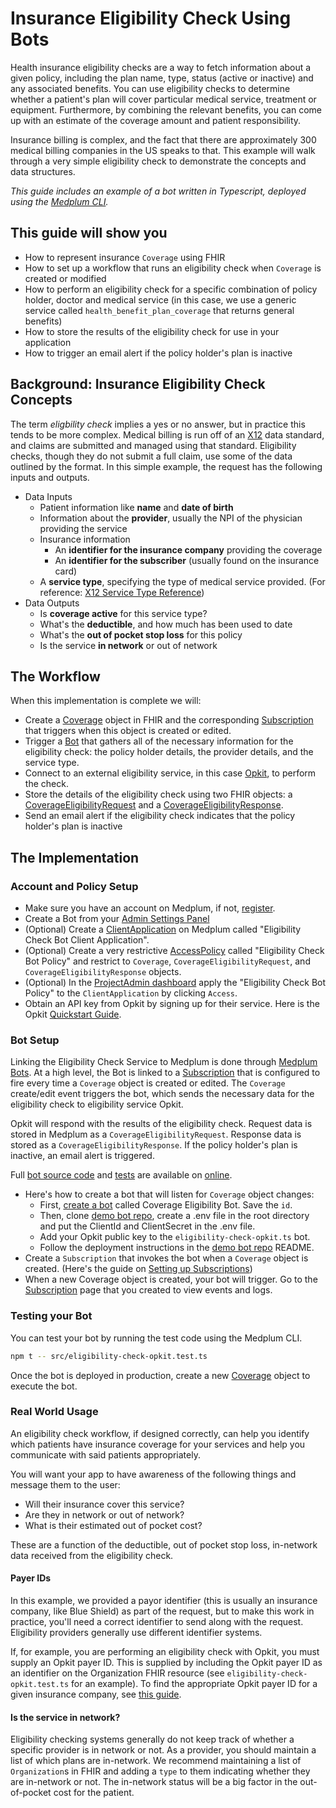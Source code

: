 # Insurance Eligibility Check Using Bots

Health insurance eligibility checks are a way to fetch information about a given policy, including the plan name, type, status (active or inactive) and any associated benefits. You can use eligibility checks to determine whether a patient's plan will cover particular medical service, treatment or equipment. Furthermore, by combining the relevant benefits, you can come up with an estimate of the coverage amount and patient responsibility.

Insurance billing is complex, and the fact that there are approximately 300 medical billing companies in the US speaks to that. This example will walk through a very simple eligibility check to demonstrate the concepts and data structures.

_This guide includes an example of a bot written in Typescript, deployed using the [Medplum CLI](https://github.com/medplum/medplum-demo-bots)._

## This guide will show you

- How to represent insurance `Coverage` using FHIR
- How to set up a workflow that runs an eligibility check when `Coverage` is created or modified
- How to perform an eligibility check for a specific combination of policy holder, doctor and medical service (in this case, we use a generic service called `health_benefit_plan_coverage` that returns general benefits)
- How to store the results of the eligibility check for use in your application
- How to trigger an email alert if the policy holder's plan is inactive

## Background: Insurance Eligibility Check Concepts

The term _eligbility check_ implies a yes or no answer, but in practice this tends to be more complex. Medical billing is run off of an [X12](https://x12.org/products/by-industry) data standard, and claims are submitted and managed using that standard. Eligibility checks, though they do not submit a full claim, use some of the data outlined by the format. In this simple example, the request has the following inputs and outputs.

- Data Inputs
  - Patient information like **name** and **date of birth**
  - Information about the **provider**, usually the NPI of the physician providing the service
  - Insurance information
    - An **identifier for the insurance company** providing the coverage
    - An **identifier for the subscriber** (usually found on the insurance card)
  - A **service type**, specifying the type of medical service provided. (For reference: [X12 Service Type Reference](https://x12.org/codes/service-type-codes))
- Data Outputs
  - Is **coverage active** for this service type?
  - What's the **deductible**, and how much has been used to date
  - What's the **out of pocket stop loss** for this policy
  - Is the service **in network** or out of network

## The Workflow

When this implementation is complete we will:

- Create a [Coverage](https://app.medplum.com/Coverage) object in FHIR and the corresponding [Subscription](https://app.medplum.com/Subscription) that triggers when this object is created or edited.
- Trigger a [Bot](https://app.medplum.com/Bot) that gathers all of the necessary information for the eligibility check: the policy holder details, the provider details, and the service type.
- Connect to an external eligibility service, in this case [Opkit](https://opkit.co/), to perform the check.
- Store the details of the eligibility check using two FHIR objects: a [CoverageEligibilityRequest](https://app.medplum.com/CoverageEligibilityRequest) and a [CoverageEligibilityResponse](https://app.medplum.com/CoverageEligibilityResponse).
- Send an email alert if the eligibility check indicates that the policy holder's plan is inactive

## The Implementation

### Account and Policy Setup

- Make sure you have an account on Medplum, if not, [register](https://app.medplum.com/register).
- Create a Bot from your [Admin Settings Panel](https://app.medplum.com/admin/project)
- (Optional) Create a [ClientApplication](https://app.medplum.com/admin/project) on Medplum called "Eligibility Check Bot Client Application".
- (Optional) Create a very restrictive [AccessPolicy](https://app.medplum.com/AccessPolicy) called "Eligibility Check Bot Policy" and restrict to `Coverage`, `CoverageEligibilityRequest`, and `CoverageEligibilityResponse` objects.
- (Optional) In the [ProjectAdmin dashboard](https://app.medplum.com/admin/project) apply the "Eligibility Check Bot Policy" to the `ClientApplication` by clicking `Access`.
- Obtain an API key from Opkit by signing up for their service. Here is the Opkit [Quickstart Guide](https://docs.opkit.co/docs/introduction).

### Bot Setup

Linking the Eligibility Check Service to Medplum is done through [Medplum Bots](https://app.medplum.com/Bot). At a high level, the Bot is linked to a [Subscription](https://app.medplum.com/Subscription) that is configured to fire every time a `Coverage` object is created or edited. The `Coverage` create/edit event triggers the bot, which sends the necessary data for the eligibility check to eligibility service Opkit.

Opkit will respond with the results of the eligibility check. Request data is stored in Medplum as a `CoverageEligibilityRequest`. Response data is stored as a `CoverageEligibilityResponse`. If the policy holder's plan is inactive, an email alert is triggered.

Full [bot source code](https://github.com/medplum/medplum-demo-bots/blob/main/src/eligibility-check-opkit.ts) and [tests](https://github.com/medplum/medplum-demo-bots/blob/main/src/eligibility-check-opkit.test.ts) are available on [online](https://github.com/medplum/medplum-demo-bots).

- Here's how to create a bot that will listen for `Coverage` object changes:
  - First, [create a bot](https://app.medplum.com/admin/project) called Coverage Eligibility Bot. Save the `id`.
  - Then, clone [demo bot repo](https://github.com/medplum/medplum-demo-bots), create a .env file in the root directory and put the ClientId and ClientSecret in the .env file.
  - Add your Opkit public key to the `eligibility-check-opkit.ts` bot.
  - Follow the deployment instructions in the [demo bot repo](https://github.com/medplum/medplum-demo-bots) README.
- Create a `Subscription` that invokes the bot when a `Coverage` object is created. (Here's the guide on [Setting up Subscriptions](./bots-basics#executing-automatically-using-a-subscription))
- When a new Coverage object is created, your bot will trigger. Go to the [Subscription](https://app.medplum.com/Subscription) page that you created to view events and logs.

### Testing your Bot

You can test your bot by running the test code using the Medplum CLI.

```bash
npm t -- src/eligibility-check-opkit.test.ts
```

Once the bot is deployed in production, create a new [Coverage](https://app.medplum.com/Coverage) object to execute the bot.

### Real World Usage

An eligibility check workflow, if designed correctly, can help you identify which patients have insurance coverage for your services and help you communicate with said patients appropriately.

You will want your app to have awareness of the following things and message them to the user:

- Will their insurance cover this service?
- Are they in network or out of network?
- What is their estimated out of pocket cost?

These are a function of the deductible, out of pocket stop loss, in-network data received from the eligibility check.

#### Payer IDs

In this example, we provided a payor identifier (this is usually an insurance company, like Blue Shield) as part of the request, but to make this work in practice, you'll need a correct identifier to send along with the request. Eligibility providers generally use different identifier systems.

If, for example, you are performing an eligibility check with Opkit, you must supply an Opkit payer ID. This is supplied by including the Opkit payer ID as an identifier on the Organization FHIR resource (see `eligibility-check-opkit.test.ts` for an example). To find the appropriate Opkit payer ID for a given insurance company, see [this guide](https://docs.opkit.co/docs/faq#which-payer-should-i-use).

#### Is the service in network?

Eligibility checking systems generally do not keep track of whether a specific provider is in network or not. As a provider, you should maintain a list of which plans are in-network. We recommend maintaining a list of `Organization`s in FHIR and adding a `type` to them indicating whether they are in-network or not. The in-network status will be a big factor in the out-of-pocket cost for the patient.
